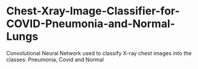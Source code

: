# Chest-Xray-Image-Classifier-for-COVID-Pneumonia-and-Normal-Lungs
Convolutional Neural Network used to classify X-ray chest images into the classes: Pneumonia, Covid and Normal
